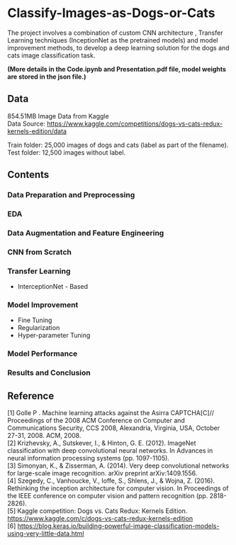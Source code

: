 # Classify-Images-as-Dogs-or-Cats

The project involves a combination of custom CNN architecture , Transfer Learning techniques (InceptionNet as the pretrained models) and model improvement methods, to develop a deep learning solution for the dogs and cats image classification task.

**(More details in the Code.ipynb and Presentation.pdf file, model weights are stored in the json file.)**

## Data
854.51MB Image Data from Kaggle   
Data Source: https://www.kaggle.com/competitions/dogs-vs-cats-redux-kernels-edition/data

Train folder: 25,000 images of dogs and cats (label as part of the filename).   
Test folder: 12,500 images without label.

## Contents
### Data Preparation and Preprocessing
### EDA
### Data Augmentation and Feature Engineering
### CNN from Scratch
### Transfer Learning
 - InterceptionNet - Based
### Model Improvement
 - Fine Tuning
 - Regularization
 - Hyper-parameter Tuning
### Model Performance
### Results and Conclusion

## Reference
[1] Golle P . Machine learning attacks against the Asirra CAPTCHA[C]// Proceedings of the 2008 ACM Conference on Computer and Communications Security, CCS 2008, Alexandria, Virginia, USA, October 27-31, 2008. ACM, 2008.  
[2] Krizhevsky, A., Sutskever, I., & Hinton, G. E. (2012). ImageNet classification with deep convolutional neural networks. In Advances in neural information processing systems (pp. 1097-1105).   
[3] Simonyan, K., & Zisserman, A. (2014). Very deep convolutional networks for large-scale image recognition. arXiv preprint arXiv:1409.1556.   
[4] Szegedy, C., Vanhoucke, V., Ioffe, S., Shlens, J., & Wojna, Z. (2016). Rethinking the inception architecture for computer vision. In Proceedings of the IEEE conference on computer vision and pattern recognition (pp. 2818-2826).   
[5] Kaggle competition: Dogs vs. Cats Redux: Kernels Edition. https://www.kaggle.com/c/dogs-vs-cats-redux-kernels-edition    
[6] https://blog.keras.io/building-powerful-image-classification-models-using-very-little-data.html

